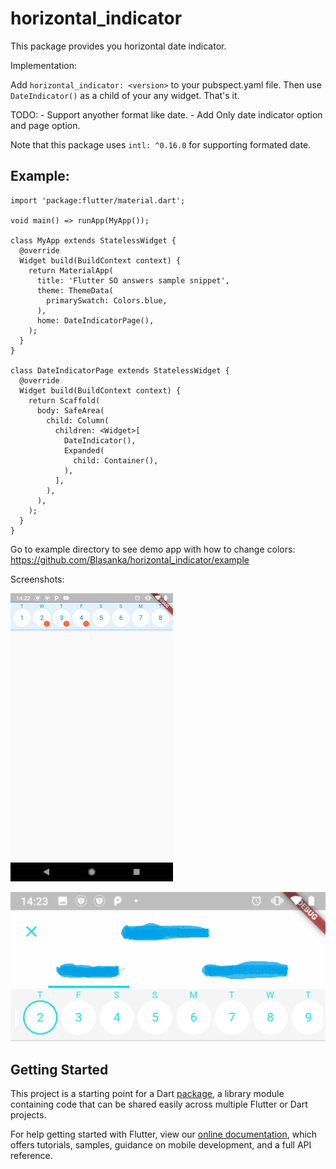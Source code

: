 # horizontal_indicator

This package provides you horizontal date indicator.

Implementation:

Add `horizontal_indicator: <version>` to your pubspect.yaml file.
Then use `DateIndicator()` as a child of your any widget.
That's it.

TODO: - Support anyother format like date. - Add Only date indicator option and page option.

Note that this package uses `intl: ^0.16.0` for supporting formated date.

## Example:

```
import 'package:flutter/material.dart';

void main() => runApp(MyApp());

class MyApp extends StatelessWidget {
  @override
  Widget build(BuildContext context) {
    return MaterialApp(
      title: 'Flutter SO answers sample snippet',
      theme: ThemeData(
        primarySwatch: Colors.blue,
      ),
      home: DateIndicatorPage(),
    );
  }
}

class DateIndicatorPage extends StatelessWidget {
  @override
  Widget build(BuildContext context) {
    return Scaffold(
      body: SafeArea(
        child: Column(
          children: <Widget>[
            DateIndicator(),
            Expanded(
              child: Container(),
            ),
          ],
        ),
      ),
    );
  }
}
```

Go to example directory to see demo app with how to change colors:
https://github.com/Blasanka/horizontal_indicator/example

Screenshots:

![Complete Page Flutter Date Indicator](/Screenshot_2.png?raw=true "Complete Page Flutter Date Indicator")

![In a widget Flutter Date Indicator](/Screenshot_1.png?raw=true "In a Widget Flutter Date Indicator")

## Getting Started

This project is a starting point for a Dart
[package](https://flutter.dev/developing-packages/),
a library module containing code that can be shared easily across
multiple Flutter or Dart projects.

For help getting started with Flutter, view our
[online documentation](https://flutter.dev/docs), which offers tutorials,
samples, guidance on mobile development, and a full API reference.
